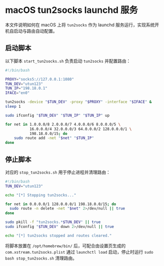 # macOS tun2socks launchd 服务

本文件说明如何在 macOS 上将 `tun2socks` 作为 launchd 服务运行，实现系统开机自启动与路由自动配置。

## 启动脚本

以下脚本 `start_tun2socks.sh` 负责启动 `tun2socks` 并配置路由：

```bash
#!/bin/bash

PROXY="socks5://127.0.0.1:1080"
TUN_DEV="utun123"
TUN_IP="198.18.0.1"
IFACE="en0"

tun2socks -device "$TUN_DEV" -proxy "$PROXY" -interface "$IFACE" &
sleep 1

sudo ifconfig "$TUN_DEV" "$TUN_IP" "$TUN_IP" up

for net in 1.0.0.0/8 2.0.0.0/7 4.0.0.0/6 8.0.0.0/5 \
           16.0.0.0/4 32.0.0.0/3 64.0.0.0/2 128.0.0.0/1 \
           198.18.0.0/15; do
    sudo route add -net "$net" "$TUN_IP"
done
```

## 停止脚本

对应的 `stop_tun2socks.sh` 用于停止进程并清理路由：

```bash
#!/bin/bash
TUN_DEV="utun123"

echo "[*] Stopping tun2socks..."

for net in 0.0.0.0/1 128.0.0.0/1 198.18.0.0/15; do
  sudo route -n delete -net "$net" 2>/dev/null || true
done

sudo pkill -f "tun2socks.*$TUN_DEV" || true
sudo ifconfig "$TUN_DEV" down 2>/dev/null || true

echo "[*] tun2socks stopped and routes cleared."
```

将脚本放置在 `/opt/homebrew/bin/` 后，可配合由设置页生成的 `com.xstream.tun2socks.plist` 通过 `launchctl load` 启动，停止时运行 `sudo bash stop_tun2socks.sh` 清理路由。
